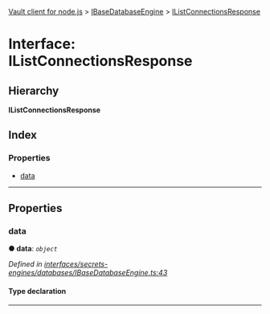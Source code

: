 [Vault client for node.js](../README.md) > [IBaseDatabaseEngine](../modules/ibasedatabaseengine.md) > [IListConnectionsResponse](../interfaces/ibasedatabaseengine.ilistconnectionsresponse.md)

# Interface: IListConnectionsResponse

## Hierarchy

**IListConnectionsResponse**

## Index

### Properties

* [data](ibasedatabaseengine.ilistconnectionsresponse.md#data)

---

## Properties

<a id="data"></a>

###  data

**● data**: *`object`*

*Defined in [interfaces/secrets-engines/databases/IBaseDatabaseEngine.ts:43](https://github.com/theogravity/vault-client/blob/91e39ec/src/interfaces/secrets-engines/databases/IBaseDatabaseEngine.ts#L43)*

#### Type declaration

___

